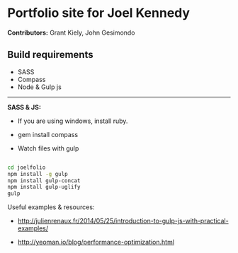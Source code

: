 Portfolio site for Joel Kennedy
=================

**Contributors:** Grant Kiely, John Gesimondo

Build requirements
----
* SASS
* Compass
* Node & Gulp js

------------
**SASS & JS:**

* If you are using windows, install ruby.
* gem install compass


* Watch files with gulp
```sh

cd joelfolio
npm install -g gulp
npm install gulp-concat
npm install gulp-uglify
gulp
```

Useful examples & resources: 

* http://julienrenaux.fr/2014/05/25/introduction-to-gulp-js-with-practical-examples/

* http://yeoman.io/blog/performance-optimization.html